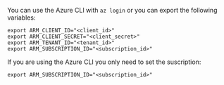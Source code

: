 You can use the Azure CLI with `az login` or you can export the following variables:
```
export ARM_CLIENT_ID="<client_id>"
export ARM_CLIENT_SECRET="<client_secret>"
export ARM_TENANT_ID="<tenant_id>"
export ARM_SUBSCRIPTION_ID="<subscription_id>"
```

If you are using the Azure CLI you only need to set the suscription:

```
export ARM_SUBSCRIPTION_ID="<subscription_id>"
```